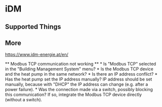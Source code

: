 # iDM

## Supported Things

## More

https://www.idm-energie.at/en/

** Modbus TCP communication not working **
	* Is "Modbus TCP" selected in the "Building Management System" menu? 
	* Is the Modbus TCP device and the heat pump in the same network?
	* Is there an IP address conflict?
	* Has the heat pump set the IP address manually? IP address should be set manually, because with "DHCP" the IP address can change (e.g. after a power failure).
	* Was the connection made via a switch, possibly blocking this communication? If so, integrate the Modbus TCP device directly (without a switch).

